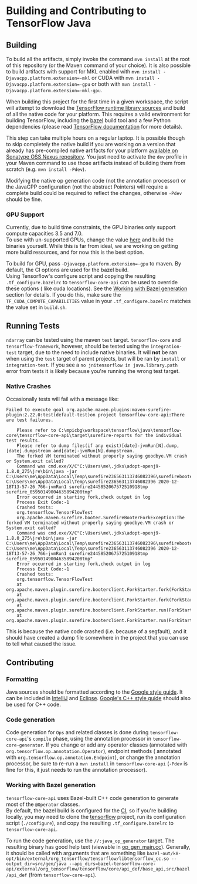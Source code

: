 # Building and Contributing to TensorFlow Java

## Building

To build all the artifacts, simply invoke the command `mvn install` at the root of this repository (or the Maven command of your choice). It is also
possible to build artifacts with support for MKL enabled with
`mvn install -Djavacpp.platform.extension=-mkl` or CUDA with `mvn install -Djavacpp.platform.extension=-gpu`
or both with `mvn install -Djavacpp.platform.extension=-mkl-gpu`.

When building this project for the first time in a given workspace, the script will attempt to download
the [TensorFlow runtime library sources](https://github.com/tensorflow/tensorflow) and build of all the native code for your platform. This requires a
valid environment for building TensorFlow, including the [bazel](https://bazel.build/)
build tool and a few Python dependencies (please read [TensorFlow documentation](https://www.tensorflow.org/install/source)
for more details).

This step can take multiple hours on a regular laptop. It is possible though to skip completely the native build if you are working on a version that
already has pre-compiled native artifacts for your platform [available on Sonatype OSS Nexus repository](#Snapshots). You just need to activate
the `dev` profile in your Maven command to use those artifacts instead of building them from scratch
(e.g. `mvn install -Pdev`).

Modifying the native op generation code (not the annotation processor) or the JavaCPP configuration (not the abstract Pointers) will require a
complete build could be required to reflect the changes, otherwise `-Pdev` should be fine.

### GPU Support

Currently, due to build time constraints, the GPU binaries only support compute capacities 3.5 and 7.0.  
To use with un-supported GPUs, change the value [here](tensorflow-core/tensorflow-core-api/build.sh#L27) and build the binaries yourself. While this
is far from ideal, we are working on getting more build resources, and for now this is the best option.

To build for GPU, pass `-Djavacpp.platform.extension=-gpu` to maven. By default, the CI options are used for the bazel build.  
Using Tensorflow's configure script and copying the resulting `.tf_configure.bazelrc` to `tensorflow-core-api` can be used to override these options (
like cuda locations). See the [Working with Bazel generation](#working-with-bazel-generation) section for details. If you do this, make sure
the `TF_CUDA_COMPUTE_CAPABILITIES` value in your `.tf_configure.bazelrc` matches the value set in `build.sh`.

## Running Tests

`ndarray` can be tested using the maven `test` target.  `tensorflow-core` and `tensorflow-framework`, however, should be tested using
the `integration-test` target, due to the need to include native binaries. It will **not** be ran when using the `test` target of parent projects, but
will be ran by `install` or `integration-test`. If you see a `no jnitensorflow in java.library.path` error from tests it is likely because you're
running the wrong test target.

### Native Crashes

Occasionally tests will fail with a message like:

```
Failed to execute goal org.apache.maven.plugins:maven-surefire-plugin:2.22.0:test(default-test)on project tensorflow-core-api:There are test failures.

    Please refer to C:\mpicbg\workspace\tensorflow\java\tensorflow-core\tensorflow-core-api\target\surefire-reports for the individual test results.
    Please refer to dump files(if any exist)[date]-jvmRun[N].dump,[date].dumpstream and[date]-jvmRun[N].dumpstream.
    The forked VM terminated without properly saying goodbye.VM crash or System.exit called?
    Command was cmd.exe/X/C"C:\Users\me\.jdks\adopt-openj9-1.8.0_275\jre\bin\java -jar C:\Users\me\AppData\Local\Temp\surefire236563113746082396\surefirebooter5751859365434514212.jar C:\Users\me\AppData\Local\Temp\surefire236563113746082396 2020-12-18T13-57-26_766-jvmRun1 surefire2445852067572510918tmp surefire_05950149004635894208tmp"
    Error occurred in starting fork,check output in log
    Process Exit Code:-1
    Crashed tests:
    org.tensorflow.TensorFlowTest
    org.apache.maven.surefire.booter.SurefireBooterForkException:The forked VM terminated without properly saying goodbye.VM crash or System.exit called?
    Command was cmd.exe/X/C"C:\Users\me\.jdks\adopt-openj9-1.8.0_275\jre\bin\java -jar C:\Users\me\AppData\Local\Temp\surefire236563113746082396\surefirebooter5751859365434514212.jar C:\Users\me\AppData\Local\Temp\surefire236563113746082396 2020-12-18T13-57-26_766-jvmRun1 surefire2445852067572510918tmp surefire_05950149004635894208tmp"
    Error occurred in starting fork,check output in log
    Process Exit Code:-1
    Crashed tests:
    org.tensorflow.TensorFlowTest
    at org.apache.maven.plugin.surefire.booterclient.ForkStarter.fork(ForkStarter.java:671)
    at org.apache.maven.plugin.surefire.booterclient.ForkStarter.fork(ForkStarter.java:533)
    at org.apache.maven.plugin.surefire.booterclient.ForkStarter.run(ForkStarter.java:278)
    at org.apache.maven.plugin.surefire.booterclient.ForkStarter.run(ForkStarter.java:244)
```

This is because the native code crashed (i.e. because of a segfault), and it should have created a dump file somewhere in the project that you can use
to tell what caused the issue.

## Contributing

### Formatting

Java sources should be formatted according to the [Google style guide](https://google.github.io/styleguide/javaguide.html). It can be included
in [IntelliJ](https://github.com/google/styleguide/blob/gh-pages/intellij-java-google-style.xml) and
[Eclipse](https://github.com/google/styleguide/blob/gh-pages/eclipse-java-google-style.xml).
[Google's C++ style guide](https://google.github.io/styleguide/cppguide.html) should also be used for C++ code.

### Code generation

Code generation for `Ops` and related classes is done during `tensorflow-core-api`'s `compile` phase, using the annotation processor in
`tensorflow-core-generator`. If you change or add any operator classes (annotated with `org.tensorflow.op.annotation.Operator`), endpoint methods (
annotated with `org.tensorflow.op.annotation.Endpoint`), or change the annotation processor, be sure to re-run a
`mvn install` in `tensorflow-core-api` (`-Pdev` is fine for this, it just needs to run the annotation processor).

### Working with Bazel generation

`tensorflow-core-api` uses Bazel-built C++ code generation to generate most of the `@Operator` classes.  
By default, the bazel build is configured for the [CI](.github/workflows/ci.yml), so if you're building locally, you may need to clone
the [tensorflow](https://github.com/tensorflow/tensorflow) project, run its configuration script (`./configure`), and copy the resulting
`.tf_configure.bazelrc` to `tensorflow-core-api`.

To run the code generation, use the `//:java_op_generator` target. The resulting binary has good help text (viewable in
[op_gen_main.cc](tensorflow-core/tensorflow-core-api/src/bazel/op_generator/op_gen_main.cc#L31-L48)). Generally, it should be called with arguments
that are something
like `bazel-out/k8-opt/bin/external/org_tensorflow/tensorflow/libtensorflow_cc.so --output_dir=src/gen/java --api_dirs=bazel-tensorflow-core-api/external/org_tensorflow/tensorflow/core/api_def/base_api,src/bazel/api_def`
(from `tensorflow-core-api`).
